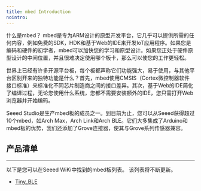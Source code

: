 ```yaml
---
title: mbed Introduction
nointro:
---
```


什么是mbed？ mbed是专为ARM设计的原型开发平台，它几乎可以提供所需的任何内容，例如免费的SDK，HDK和基于Web的IDE来开发IoT应用程序。如果您是编码和硬件的初学者，mbed可以加快您的学习和原型设计。如果您正处于硬件原型设计的中间位置，并且很难决定使用哪个板卡，那么可以使您的工作更轻松。

世界上已经有许多开源平台板，每个板都声称它们功能强大，易于使用，与其他平台区别开来的独特功能是什么？首先，mbed使用CMSIS（Cortex微控制器软件接口标准）来标准化不同芯片制造商之间的接口差异。其次，基于Web的IDE简化了编译过程，无论您使用什么系统，您都不需要安装额外的IDE，您只需打开Web浏览器并开始编码。

Seeed Studio是生产mbed板的成员之一。到目前为止，您可以从Seeed获得超过10个mbed，如Arch Max，Arch Link和Arch BLE。它们大多集成了Arduino和mbed板的优势，我们还添加了Grove连接器，使其与Grove系列传感器兼容。


## 产品清单
---

以下是您可以在Seeed WiKi中找到的mbed板列表。 该列表将不断更新。

* [Tiny_BLE](http://wiki.seeedstudio.com/cn/Tiny_BLE)